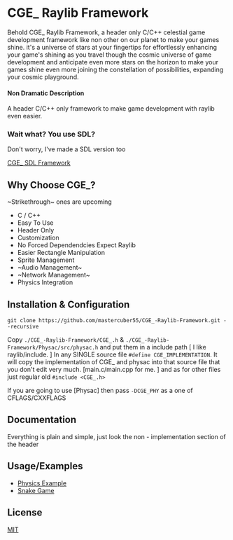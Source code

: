 
# CGE_ Raylib Framework
Behold CGE_ Raylib Framework, a header only C/C++ celestial game development framework like non other on our planet to make your games shine. it's a universe of stars at your fingertips for effortlessly enhancing your game's shining as you travel though the cosmic universe of game development and anticipate even more stars on the horizon to make your games shine even more joining the constellation of possibilities, expanding your cosmic playground.

#### Non Dramatic Description
A header C/C++ only framework to make game development with raylib even easier.

### Wait what? You use SDL? 
Don't worry, I've made a SDL version too

[CGE_ SDL Framework](https://github.com/mastercuber55/CGE_-SDL-Framework)

## Why Choose CGE_?

~Strikethrough~ ones are upcoming
 
 + C / C++
 + Easy To Use
 + Header Only
 + Customization
 + No Forced Dependendcies Expect Raylib
 + Easier Rectangle Manipulation
 + Sprite Management
 + ~Audio Management~
 + ~Network Management~
 + Physics Integration
## Installation & Configuration

    git clone https://github.com/mastercuber55/CGE_-Raylib-Framework.git --recursive

Copy `./CGE_-Raylib-Framework/CGE_.h` & `./CGE_-Raylib-Framework/Physac/src/physac.h` and put them in a include path [ I like raylib/include. ]
In any SINGLE source file `#define CGE_IMPLEMENTATION`.
It will copy the implementation of CGE_ and physac into that source file that you don't edit very much.
[main.c/main.cpp for me. ] and as for other files just regular old `#include <CGE_.h>`

If you are going to use [Physac] then pass `-DCGE_PHY` as a one of CFLAGS/CXXFLAGS

## Documentation

Everything is plain and simple, just look the non - implementation section of the header


## Usage/Examples
- [Physics Example](https://github.com/mastercuber55/Physics-Example)
- [Snake Game](https://github.com/mastercuber55/Snake-Game)

## License

[MIT](https://github.com/mastercuber55/CGE_-Raylib-Framework/blob/main/LICENSE.txt)

